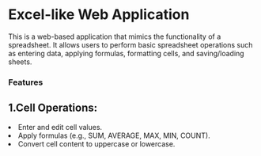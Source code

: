 <h1>Excel-like Web Application</h1>
<p>This is a web-based application that mimics the functionality of a spreadsheet. It allows users to perform basic spreadsheet operations such as entering data, applying formulas, formatting cells, and saving/loading sheets.</p>
<h3>Features</h3>
<h2>1.Cell Operations:</h2>
<li>Enter and edit cell values.</li>
<li>Apply formulas (e.g., SUM, AVERAGE, MAX, MIN, COUNT).</li>
<li>Convert cell content to uppercase or lowercase.</li>
